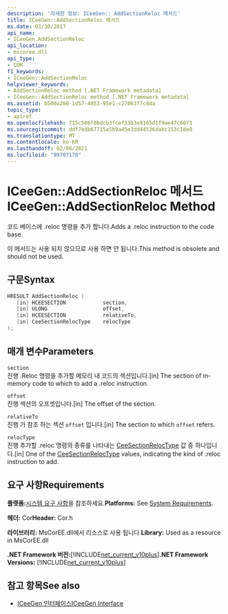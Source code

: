 ```yaml
---
description: '자세한 정보: ICeeGen:: AddSectionReloc 메서드'
title: ICeeGen::AddSectionReloc 메서드
ms.date: 03/30/2017
api_name:
- ICeeGen.AddSectionReloc
api_location:
- mscoree.dll
api_type:
- COM
f1_keywords:
- ICeeGen::AddSectionReloc
helpviewer_keywords:
- AddSectionReloc method [.NET Framework metadata]
- ICeeGen::AddSectionReloc method [.NET Framework metadata]
ms.assetid: b500a260-1d57-4953-95e1-c27063f7c8da
topic_type:
- apiref
ms.openlocfilehash: 715c506f0bdcb3fcef33b3e9165d1f9ae47c6073
ms.sourcegitcommit: ddf7edb67715a5b9a45e3dd44536dabc153c1de0
ms.translationtype: MT
ms.contentlocale: ko-KR
ms.lasthandoff: 02/06/2021
ms.locfileid: "99707178"
---
```

# <a name="iceegenaddsectionreloc-method"></a><span data-ttu-id="826f4-103">ICeeGen::AddSectionReloc 메서드</span><span class="sxs-lookup"><span data-stu-id="826f4-103">ICeeGen::AddSectionReloc Method</span></span>

<span data-ttu-id="826f4-104">코드 베이스에 .reloc 명령을 추가 합니다.</span><span class="sxs-lookup"><span data-stu-id="826f4-104">Adds a .reloc instruction to the code base.</span></span>  
  
 <span data-ttu-id="826f4-105">이 메서드는 사용 되지 않으므로 사용 하면 안 됩니다.</span><span class="sxs-lookup"><span data-stu-id="826f4-105">This method is obsolete and should not be used.</span></span>  
  
## <a name="syntax"></a><span data-ttu-id="826f4-106">구문</span><span class="sxs-lookup"><span data-stu-id="826f4-106">Syntax</span></span>  
  
```cpp  
HRESULT AddSectionReloc (  
   [in] HCEESECTION            section,  
   [in] ULONG                  offset,  
   [in] HCEESECTION            relativeTo,
   [in] CeeSectionRelocType    relocType  
);  
```  
  
## <a name="parameters"></a><span data-ttu-id="826f4-107">매개 변수</span><span class="sxs-lookup"><span data-stu-id="826f4-107">Parameters</span></span>  

 `section`  
 <span data-ttu-id="826f4-108">진행 .Reloc 명령을 추가할 메모리 내 코드의 섹션입니다.</span><span class="sxs-lookup"><span data-stu-id="826f4-108">[in] The section of in-memory code to which to add a .reloc instruction.</span></span>  
  
 `offset`  
 <span data-ttu-id="826f4-109">진행 섹션의 오프셋입니다.</span><span class="sxs-lookup"><span data-stu-id="826f4-109">[in] The offset of the section.</span></span>  
  
 `relativeTo`  
 <span data-ttu-id="826f4-110">진행 가 참조 하는 섹션 `offset` 입니다.</span><span class="sxs-lookup"><span data-stu-id="826f4-110">[in] The section to which `offset` refers.</span></span>  
  
 `relocType`  
 <span data-ttu-id="826f4-111">진행 추가할 .reloc 명령의 종류를 나타내는 [CeeSectionRelocType](ceesectionreloctype-enumeration.md) 값 중 하나입니다.</span><span class="sxs-lookup"><span data-stu-id="826f4-111">[in] One of the [CeeSectionRelocType](ceesectionreloctype-enumeration.md) values, indicating the kind of .reloc instruction to add.</span></span>  
  
## <a name="requirements"></a><span data-ttu-id="826f4-112">요구 사항</span><span class="sxs-lookup"><span data-stu-id="826f4-112">Requirements</span></span>  

 <span data-ttu-id="826f4-113">**플랫폼:**[시스템 요구 사항](../../get-started/system-requirements.md)을 참조하세요.</span><span class="sxs-lookup"><span data-stu-id="826f4-113">**Platforms:** See [System Requirements](../../get-started/system-requirements.md).</span></span>  
  
 <span data-ttu-id="826f4-114">**헤더:** Cor</span><span class="sxs-lookup"><span data-stu-id="826f4-114">**Header:** Cor.h</span></span>  
  
 <span data-ttu-id="826f4-115">**라이브러리:** MsCorEE.dll에서 리소스로 사용 됩니다.</span><span class="sxs-lookup"><span data-stu-id="826f4-115">**Library:** Used as a resource in MsCorEE.dll</span></span>  
  
 <span data-ttu-id="826f4-116">**.NET Framework 버전:**[!INCLUDE[net_current_v10plus](../../../../includes/net-current-v10plus-md.md)]</span><span class="sxs-lookup"><span data-stu-id="826f4-116">**.NET Framework Versions:** [!INCLUDE[net_current_v10plus](../../../../includes/net-current-v10plus-md.md)]</span></span>  
  
## <a name="see-also"></a><span data-ttu-id="826f4-117">참고 항목</span><span class="sxs-lookup"><span data-stu-id="826f4-117">See also</span></span>

- [<span data-ttu-id="826f4-118">ICeeGen 인터페이스</span><span class="sxs-lookup"><span data-stu-id="826f4-118">ICeeGen Interface</span></span>](iceegen-interface.md)

